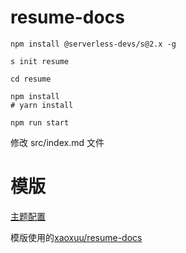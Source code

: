 # resume-docs

```shell
npm install @serverless-devs/s@2.x -g  

s init resume

cd resume

npm install
# yarn install

npm run start
```

修改 src/index.md 文件

# 模版

[主题配置](https://github.com/xaoxuu/hexo-theme-resume)

模版使用的[xaoxuu/resume-docs](https://github.com/xaoxuu/resume-docs)

